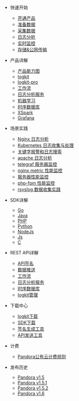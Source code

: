 - 快速开始
  - [开通产品](ready.md)
  - [准备数据](prepare_the_data.md)
  - [采集数据](data_collection.md)
  - [日志分析](data_analysis.md)
  - [实时监控](data_monitor.md)
  - [存储&公网传输](data_save.md)
  
- 产品详解
  - [产品能力图](architecture.md)
  - [logkit](logkit.md)
  - [logkit-pro](logkit-pro.md)
  - [工作流](workflow.md)
  - [日志分析服务](logdb.md)
  - [机器学习](machineLearning.md)
  - [时序数据库](tsdb.md)
  - [XSpark](xspark.md)
  - [Grafana](grafana.md)

- 场景实践
  - [Nginx 日志分析](nginx.md)
  - [Kubernetes 日志收集与处理](k8s.md)
  - [关键字报警和日志搜索](keywordalert.md)
  - [apache 日志分析](apachelog.md)
  - [telegraf 服务器监控](monitoring.md)
  - [nginx metric 性能监控](nginxMetric.md)
  - [服务器性能监控](metrics.md)
  - [php-fpm 性能监控](phpfpm.md)
  - [rsyslog 数据收集实践](rsyslog.md)

- SDK详解
  - [Go](go_sdk.md)
  - [Java](java_sdk.md)
  - [PHP](php_sdk.md)
  - [Python](python_sdk.md)
  - [NodeJs](nodejs_sdk.md)
  - [Js](js_sdk.md)
  - [C](c_sdk.md)

- REST API详解
  - [API签名](ak.md)
  - [数据推送](push_data_api.md)
  - [工作流](workflow_api.md)
  - [日志分析服务](logdb_api.md)
  - [时序数据库](tsdb_api.md)
  - [logkit管理](logkit_api.md)

- 下载中心
  - [logkit下载](download_logkit.md) 
  - [SDK下载](download_sdk.md)
  - [签名生成工具](akutil.md)
  - [API发送工具](httpie.md)

- 计费
  - [Pandora公有云计费规则](money.md)

- 发布历史
  - [Pandora v1.5](releases/logdb-2018-04-18.md)
  - [Pandora v1.5.1](releases/logdb-2018-05-18.md)
  - [Pandora v1.5.2](releases/logdb-2018-06-04.md)
  - [Pandora v1.6](releases/logdb-2018-06-21.md)
